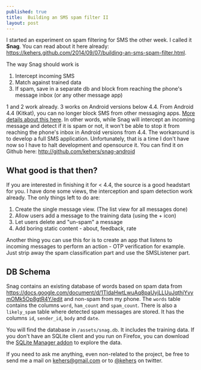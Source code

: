 ```yaml
---
published: true
title:  Building an SMS spam filter II
layout: post
---
```

I started an experiment on spam filtering for SMS the other week. I called it **Snag**. You can read about it here already: <https://kehers.github.com/2014/09/07/building-an-sms-spam-filter.html>. 

The way Snag should work is

1. Intercept incoming SMS
2. Match against trained data
3. If spam, save in a separate db and block from reaching the phone's message inbox (or any other message app)

1 and 2 work already. 3 works on Android versions below 4.4. From Android 4.4 (Kitkat), you can no longer block SMS from other messaging apps. [More details about this here](http://android-developers.blogspot.com/2013/10/getting-your-sms-apps-ready-for-kitkat.html). In other words, while Snag will intercept an incoming message and detect if it is spam or not, it won't be able to stop it from reaching the phone's inbox in Android versions from 4.4. The workaround is to develop a full SMS application. Unfortunately, that is a time I don't have now so I have to halt development and opensource it. You can find it on Github here: <http://github.com/kehers/snag-android>

## What good is that then?
If you are interested in finishing it for < 4.4, the source is a good headstart for you. I have done some views, the interception and spam detection work already. The only things left to do are:

1. Create the single message view. (The list view for all messages done)
2. Allow users add a message to the training data (using the + icon)
3. Let users delete and "un-spam" a message
4. Add boring static content - about, feedback, rate

Another thing you can use this for is to create an app that listens to incoming messages to perform an action - OTP verification for example. Just strip away the spam classification part and use the SMSListener part.

## DB Schema
Snag contains an existing database of words based on spam data from <https://docs.google.com/document/d/1TldaHwtLwuAq8paUyjLLUuJqthjYvymOMk5Op8gtR4Y/edit> and non-spam from my phone. The ```words``` table contains the columns ```word```, ```ham_count``` and ```spam_count```. There is also a ```likely_spam``` table where detected spam messages are stored. It has the columns ```id```, ```sender_id```, ```body``` and ```date```.

You will find the database in ```/assets/snag.db```. It includes the training data. If you don't have an SQLite client and you run on Firefox, you can download the [SQLite Manager addon](https://addons.mozilla.org/en-US/firefox/addon/sqlite-manager/) to explore the data.

If you need to ask me anything, even non-related to the project, be free to send me a mail on kehers@gmail.com or to [@kehers](https://twitter.com/kehers) on twitter.
